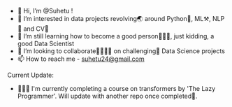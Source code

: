 - 👋 Hi, I’m @Suhetu !
- 👀 I’m interested in data projects revolving🌏 around Python🐍, ML⚒️, NLP👄 and CV👀
- 🌱 I’m still learning how to become a good person💁🏻‍♂️, just kidding, a good Data Scientist
- 💞️ I’m looking to collaborate🫱🏼‍🫲🏼 on challenging🧠 Data Science projects
- 📫 How to reach me - suhetu24@gmail.com

Current Update:
- 👨🏻‍🎓 I'm currently completing a course on transformers by 'The Lazy Programmer'. Will update with another repo once completed💯.

<!---
Suhetu/Suhetu is a ✨ special ✨ repository because its `README.md` (this file) appears on your GitHub profile.
You can click the Preview link to take a look at your changes.
--->
